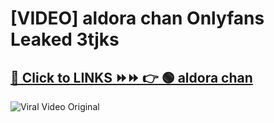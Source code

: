 
 # [VIDEO] aldora chan Onlyfans Leaked 3tjks

## <h2><a href="https://clipsfans.com/aldora_chan&ref=git">🔗 Click to LINKS ⏩⏩ 👉 🟢 aldora chan </a></h2>

<a href="https://clipsfans.com/aldora_chan&ref=git" rel="nofollow" data-target="animated-image.originalLink"><img src="https://i.ibb.co.com/xMMVF88/686577567.gif" alt="Viral Video Original" style="max-width: 100%; display: inline-block;" data-target="animated-image.originalImage"></a>

